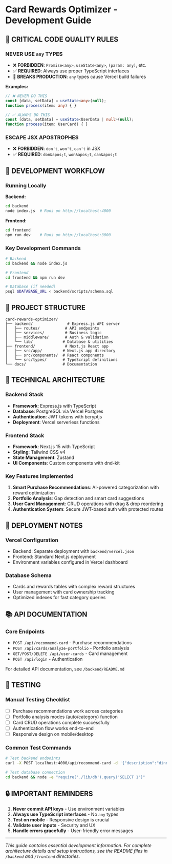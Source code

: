 # Card Rewards Optimizer - Development Guide

## 🚨 CRITICAL CODE QUALITY RULES

### **NEVER USE `any` TYPES**
- ❌ **FORBIDDEN**: `Promise<any>`, `useState<any>`, `(param: any)`, etc.
- ✅ **REQUIRED**: Always use proper TypeScript interfaces
- 🚨 **BREAKS PRODUCTION**: `any` types cause Vercel build failures

**Examples:**
```typescript
// ❌ NEVER DO THIS
const [data, setData] = useState<any>(null);
function process(item: any) { }

// ✅ ALWAYS DO THIS
const [data, setData] = useState<UserData | null>(null);
function process(item: UserCard) { }
```

### **ESCAPE JSX APOSTROPHES**
- ❌ **FORBIDDEN**: `don't`, `won't`, `can't` in JSX
- ✅ **REQUIRED**: `don&apos;t`, `won&apos;t`, `can&apos;t`

## 🎯 DEVELOPMENT WORKFLOW

### **Running Locally**

**Backend:**
```bash
cd backend
node index.js  # Runs on http://localhost:4000
```

**Frontend:**
```bash
cd frontend
npm run dev    # Runs on http://localhost:3000
```

### **Key Development Commands**
```bash
# Backend
cd backend && node index.js

# Frontend
cd frontend && npm run dev

# Database (if needed)
psql $DATABASE_URL < backend/scripts/schema.sql
```

## 📁 PROJECT STRUCTURE

```
card-rewards-optimizer/
├── backend/               # Express.js API server
│   ├── routes/           # API endpoints
│   ├── services/         # Business logic
│   ├── middleware/       # Auth & validation
│   └── lib/             # Database & utilities
├── frontend/             # Next.js React app
│   ├── src/app/         # Next.js app directory
│   ├── src/components/  # React components
│   └── src/types/       # TypeScript definitions
└── docs/                # Documentation
```

## 🔧 TECHNICAL ARCHITECTURE

### **Backend Stack**
- **Framework**: Express.js with TypeScript
- **Database**: PostgreSQL via Vercel Postgres
- **Authentication**: JWT tokens with bcryptjs
- **Deployment**: Vercel serverless functions

### **Frontend Stack**
- **Framework**: Next.js 15 with TypeScript
- **Styling**: Tailwind CSS v4
- **State Management**: Zustand
- **UI Components**: Custom components with dnd-kit

### **Key Features Implemented**
1. **Smart Purchase Recommendations**: AI-powered categorization with reward optimization
2. **Portfolio Analysis**: Gap detection and smart card suggestions
3. **User Card Management**: CRUD operations with drag & drop reordering
4. **Authentication System**: Secure JWT-based auth with protected routes

## 🚀 DEPLOYMENT NOTES

### **Vercel Configuration**
- Backend: Separate deployment with `backend/vercel.json`
- Frontend: Standard Next.js deployment
- Environment variables configured in Vercel dashboard

### **Database Schema**
- Cards and rewards tables with complex reward structures
- User management with card ownership tracking
- Optimized indexes for fast category queries

## 📚 API DOCUMENTATION

### **Core Endpoints**
- `POST /api/recommend-card` - Purchase recommendations
- `POST /api/cards/analyze-portfolio` - Portfolio analysis
- `GET/POST/DELETE /api/user-cards` - Card management
- `POST /api/login` - Authentication

For detailed API documentation, see `/backend/README.md`

## 🧪 TESTING

### **Manual Testing Checklist**
- [ ] Purchase recommendations work across categories
- [ ] Portfolio analysis modes (auto/category) function
- [ ] Card CRUD operations complete successfully
- [ ] Authentication flow works end-to-end
- [ ] Responsive design on mobile/desktop

### **Common Test Commands**
```bash
# Test backend endpoints
curl -X POST localhost:4000/api/recommend-card -d '{"description":"dinner"}'

# Test database connection
cd backend && node -e "require('./lib/db').query('SELECT 1')"
```

## 🔒 IMPORTANT REMINDERS

1. **Never commit API keys** - Use environment variables
2. **Always use TypeScript interfaces** - No `any` types
3. **Test on mobile** - Responsive design is crucial
4. **Validate user inputs** - Security and UX
5. **Handle errors gracefully** - User-friendly error messages

---

*This guide contains essential development information. For complete architecture details and setup instructions, see the README files in `/backend` and `/frontend` directories.*